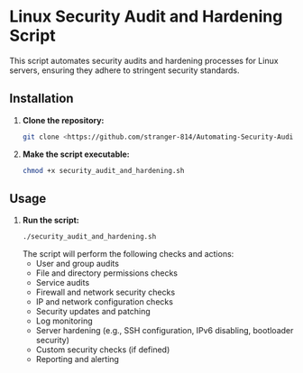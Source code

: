 # Linux Security Audit and Hardening Script

This script automates security audits and hardening processes for Linux servers, ensuring they adhere to stringent security standards.

## Installation

1. **Clone the repository:**
   ```bash
   git clone <https://github.com/stranger-814/Automating-Security-Audits-and-Server-Hardening-onLinux-Servers.git>
   ```

2. **Make the script executable:**
   ```bash
   chmod +x security_audit_and_hardening.sh
   ```

## Usage

1. **Run the script:**
   ```bash
   ./security_audit_and_hardening.sh
   ```
   The script will perform the following checks and actions:
   - User and group audits
   - File and directory permissions checks
   - Service audits
   - Firewall and network security checks
   - IP and network configuration checks
   - Security updates and patching
   - Log monitoring
   - Server hardening (e.g., SSH configuration, IPv6 disabling, bootloader security)
   - Custom security checks (if defined)
   - Reporting and alerting



